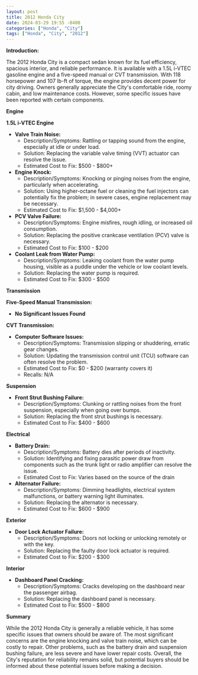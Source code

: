 ```yaml
---
layout: post
title: 2012 Honda City
date: 2024-03-29 19:55 -0400
categories: ["Honda", "City"]
tags: ["Honda", "City", "2012"]
---
```

**Introduction:**

The 2012 Honda City is a compact sedan known for its fuel efficiency, spacious interior, and reliable performance. It is available with a 1.5L i-VTEC gasoline engine and a five-speed manual or CVT transmission. With 118 horsepower and 107 lb-ft of torque, the engine provides decent power for city driving. Owners generally appreciate the City's comfortable ride, roomy cabin, and low maintenance costs. However, some specific issues have been reported with certain components.

**Engine**

**1.5L i-VTEC Engine**

* **Valve Train Noise:**
    * Description/Symptoms: Rattling or tapping sound from the engine, especially at idle or under load.
    * Solution: Replacing the variable valve timing (VVT) actuator can resolve the issue.
    * Estimated Cost to Fix: $500 - $800+
* **Engine Knock:**
    * Description/Symptoms: Knocking or pinging noises from the engine, particularly when accelerating.
    * Solution: Using higher-octane fuel or cleaning the fuel injectors can potentially fix the problem; in severe cases, engine replacement may be necessary.
    * Estimated Cost to Fix: $1,500 - $4,000+
* **PCV Valve Failure:**
    * Description/Symptoms: Engine misfires, rough idling, or increased oil consumption.
    * Solution: Replacing the positive crankcase ventilation (PCV) valve is necessary.
    * Estimated Cost to Fix: $100 - $200
* **Coolant Leak from Water Pump:**
    * Description/Symptoms: Leaking coolant from the water pump housing, visible as a puddle under the vehicle or low coolant levels.
    * Solution: Replacing the water pump is required.
    * Estimated Cost to Fix: $300 - $500

**Transmission**

**Five-Speed Manual Transmission:**

* **No Significant Issues Found**

**CVT Transmission:**

* **Computer Software Issues:**
    * Description/Symptoms: Transmission slipping or shuddering, erratic gear changes.
    * Solution: Updating the transmission control unit (TCU) software can often resolve the problem.
    * Estimated Cost to Fix: $0 - $200 (warranty covers it)
    * Recalls: N/A

**Suspension**

* **Front Strut Bushing Failure:**
    * Description/Symptoms: Clunking or rattling noises from the front suspension, especially when going over bumps.
    * Solution: Replacing the front strut bushings is necessary.
    * Estimated Cost to Fix: $400 - $600

**Electrical**

* **Battery Drain:**
    * Description/Symptoms: Battery dies after periods of inactivity.
    * Solution: Identifying and fixing parasitic power draw from components such as the trunk light or radio amplifier can resolve the issue.
    * Estimated Cost to Fix: Varies based on the source of the drain
* **Alternator Failure:**
    * Description/Symptoms: Dimming headlights, electrical system malfunctions, or battery warning light illuminates.
    * Solution: Replacing the alternator is necessary.
    * Estimated Cost to Fix: $600 - $900

**Exterior**

* **Door Lock Actuator Failure:**
    * Description/Symptoms: Doors not locking or unlocking remotely or with the key.
    * Solution: Replacing the faulty door lock actuator is required.
    * Estimated Cost to Fix: $200 - $300

**Interior**

* **Dashboard Panel Cracking:**
    * Description/Symptoms: Cracks developing on the dashboard near the passenger airbag.
    * Solution: Replacing the dashboard panel is necessary.
    * Estimated Cost to Fix: $500 - $800

**Summary**

While the 2012 Honda City is generally a reliable vehicle, it has some specific issues that owners should be aware of. The most significant concerns are the engine knocking and valve train noise, which can be costly to repair. Other problems, such as the battery drain and suspension bushing failure, are less severe and have lower repair costs. Overall, the City's reputation for reliability remains solid, but potential buyers should be informed about these potential issues before making a decision.
